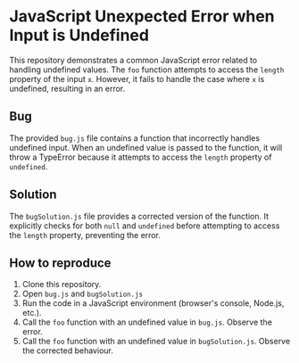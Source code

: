 # JavaScript Unexpected Error when Input is Undefined

This repository demonstrates a common JavaScript error related to handling undefined values. The `foo` function attempts to access the `length` property of the input `x`. However, it fails to handle the case where `x` is undefined, resulting in an error.

## Bug

The provided `bug.js` file contains a function that incorrectly handles undefined input. When an undefined value is passed to the function, it will throw a TypeError because it attempts to access the `length` property of `undefined`.

## Solution

The `bugSolution.js` file provides a corrected version of the function.  It explicitly checks for both `null` and `undefined` before attempting to access the `length` property, preventing the error.

## How to reproduce

1. Clone this repository.
2. Open `bug.js` and `bugSolution.js`
3. Run the code in a JavaScript environment (browser's console, Node.js, etc.).
4. Call the `foo` function with an undefined value in `bug.js`. Observe the error.
5. Call the `foo` function with an undefined value in `bugSolution.js`. Observe the corrected behaviour. 